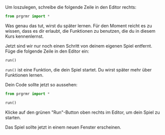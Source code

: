 Um loszulegen, schreibe die folgende Zeile in den Editor rechts:

```python
from prgrmr import *
```

Was genau das tut, wirst du später lernen. Für den Moment reicht es zu wissen, dass es dir erlaubt, die Funktionen zu benutzen, die du in diesem Kurs kennenlernst.

Jetzt sind wir nur noch einen Schritt von deinem eigenen Spiel entfernt.  
Füge die folgende Zeile in den Editor ein:

```python
run()
```

`run()` ist eine Funktion, die dein Spiel startet. Du wirst später mehr über Funktionen lernen.

Dein Code sollte jetzt so aussehen:

```python
from prgrmr import *

run()
```

Klicke auf den grünen "Run"-Button oben rechts im Editor, um dein Spiel zu starten.


Das Spiel sollte jetzt in einem neuen Fenster erscheinen.

